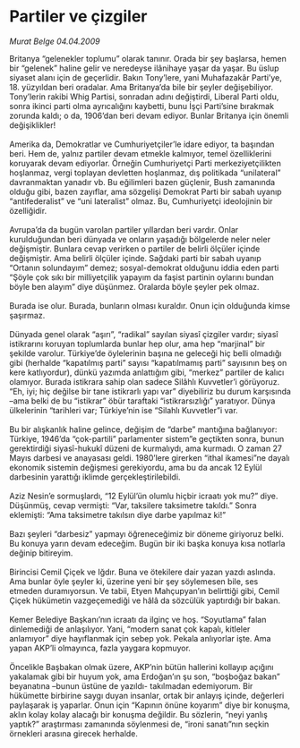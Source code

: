 # Partiler ve çizgiler

*Murat Belge 04.04.2009*

<div class="taraf_structure_2col_1zq">
<div class="margen_n">



 <p>Britanya “gelenekler toplumu” olarak tanınır. Orada bir şey başlarsa, hemen bir “gelenek” haline gelir ve neredeyse ilânihaye yaşar da yaşar. Bu üslup siyaset alanı için de geçerlidir. Bakın Tony’lere, yani Muhafazakâr Parti’ye, 18. yüzyıldan beri oradalar. Ama Britanya’da bile bir şeyler değişebiliyor. Tony’lerin rakibi Whig Partisi, sonradan adını değiştirdi, Liberal Parti oldu, sonra ikinci parti olma ayrıcalığını kaybetti, bunu İşçi Parti’sine bırakmak zorunda kaldı; o da, 1906’dan beri devam ediyor. Bunlar Britanya için önemli değişiklikler! <br/><br/>Amerika da, Demokratlar ve Cumhuriyetçiler’le idare ediyor, ta başından beri. Hem de, yalnız partiler devam etmekle kalmıyor, temel özelliklerini koruyarak devam ediyorlar. Örneğin Cumhuriyetçi Parti merkeziyetçilikten hoşlanmaz, vergi toplayan devletten hoşlanmaz, dış politikada “unilateral” davranmaktan yanadır vb. Bu eğilimleri bazen güçlenir, Bush zamanında olduğu gibi, bazen zayıflar, ama sözgelişi Demokrat Parti bir sabah uyanıp “antifederalist” ve “uni lateralist” olmaz. Bu, Cumhuriyetçi ideolojinin bir özelliğidir. <br/><br/>Avrupa’da da bugün varolan partiler yıllardan beri vardır. Onlar kurulduğundan beri dünyada ve onların yaşadığı bölgelerde neler neler değişmiştir. Bunlara cevap verirken o partiler de belirli ölçüler içinde değişmiştir. Ama belirli ölçüler içinde. Sağdaki parti bir sabah uyanıp “Ortanın solundayım” demez; sosyal-demokrat olduğunu iddia eden parti “Şöyle çok sıkı bir milliyetçilik yapayım da faşist partinin oylarını bundan böyle ben alayım” diye düşünmez. Oralarda böyle şeyler pek olmaz. <br/><br/>Burada ise olur. Burada, bunların olması kuraldır. Onun için olduğunda kimse şaşırmaz. <br/><br/>Dünyada genel olarak “aşırı”, “radikal” sayılan siyasî çizgiler vardır; siyasî istikrarını koruyan toplumlarda bunlar hep olur, ama hep “marjinal” bir şekilde varolur. Türkiye’de öylelerinin başına ne geleceği hiç belli olmadığı gibi (herhalde “kapatılmış parti” sayısı “kapatılmamış parti” sayısının beş on kere katlıyordur), dünkü yazımda anlattığım gibi, “merkez” partiler de kalıcı olamıyor. Burada istikrara sahip olan sadece Silâhlı Kuvvetler’i görüyoruz. “Eh, iyi; hiç değilse bir tane istikrarlı yapı var” diyebiliriz bu durum karşısında –ama belki de bu “istikrar” öbür taraftaki “istikrarsızlığı” yaratıyor. Dünya ülkelerinin “tarihleri var; Türkiye’nin ise “Silahlı Kuvvetler”i var. <br/><br/>Bu bir alışkanlık haline gelince, değişim de “darbe” mantığına bağlanıyor: Türkiye, 1946’da “çok-partili” parlamenter sistem”e geçtikten sonra, bunun gerektirdiği siyasî-hukukî düzeni de kurmalıydı, ama kurmadı. O zaman 27 Mayıs darbesi ve anayasası geldi. 1980’lere girerken “ithal ikamesi”ne dayalı ekonomik sistemin değişmesi gerekiyordu, ama bu da ancak 12 Eylül darbesinin yarattığı iklimde gerçekleştirilebildi. <br/><br/>Aziz Nesin’e sormuşlardı, “12 Eylül’ün olumlu hiçbir icraatı yok mu?” diye. Düşünmüş, cevap vermişti: “Var, taksilere taksimetre takıldı.” Sonra eklemişti: “Ama taksimetre takılsın diye darbe yapılmaz ki!” <br/><br/>Bazı şeyleri “darbesiz” yapmayı öğreneceğimiz bir döneme giriyoruz belki. Bu konuya yarın devam edeceğim. Bugün bir iki başka konuya kısa notlarla değinip bitireyim. <br/><br/>Birincisi Cemil Çiçek ve Iğdır. Buna ve ötekilere dair yazan yazdı aslında. Ama bunlar öyle şeyler ki, üzerine yeni bir şey söylemesen bile, ses etmeden duramıyorsun. Ve tabii, Etyen Mahçupyan’ın belirttiği gibi, Cemil Çiçek hükümetin vazgeçemediği ve hâlâ da sözcülük yaptırdığı bir bakan. <br/><br/>Kemer Belediye Başkanı’nın icraatı da ilginç ve hoş. “Soyutlama” falan dinlemediği de anlaşılıyor. Yani, “modern sanat çok kapalı, kitleler anlamıyor” diye hayıflanmak için sebep yok. Pekala anlıyorlar işte. Ama yapan AKP’li olmayınca, fazla yaygara kopmuyor. <br/><br/>Öncelikle Başbakan olmak üzere, AKP’nin bütün hallerini kollayıp açığını yakalamak gibi bir huyum yok, ama Erdoğan’ın şu son, “boşboğaz bakan” beyanatına –bunun üstüne de yazıldı- takılmadan edemiyorum. Bir hükümette birbirine saygı duyan insanlar, ortak bir anlayış içinde, değerleri paylaşarak iş yaparlar. Onun için “Kapının önüne koyarım” diye bir konuşma, aklın kolay kolay alacağı bir konuşma değildir. Bu sözlerin, “neyi yanlış yaptık?” araştırması zamanında söylenmesi de, “ironi sanatı”nın seçkin örnekleri arasına girecek herhalde.</p>

<br/>


<div id="taraf_not">
</div>

</div>


</div>
